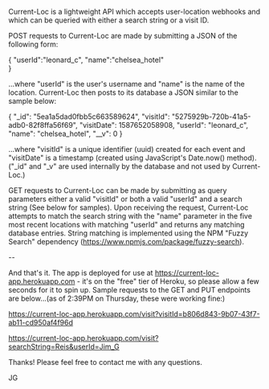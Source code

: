 
Current-Loc is a lightweight API which accepts user-location webhooks and which can be queried with either a search string or a visit ID.

POST requests to Current-Loc are made by submitting a JSON of the following form: 

{
	"userId":"leonard_c",
	"name":"chelsea_hotel"	
} 

...where "userId" is the user's username and "name" is the name of the location. Current-Loc then posts to its database a JSON similar to the sample below: 

{
    "_id": "5ea1a5dad0fbb5c663589624",
    "visitId": "5275929b-720b-41a5-adb0-82f8ffa56f69",
    "visitDate": 1587652058908,
    "userId": "leonard_c",
    "name": "chelsea_hotel",
    "__v": 0
}

...where "visitId" is a unique identifier (uuid) created for each event and "visitDate" is a timestamp (created using JavaScript's Date.now() method). ("_id" and "_v" are used internally by the database and not used by Current-Loc.)

GET requests to Current-Loc can be made by submitting as query parameters either a valid "visitId" or both a valid "userId" and a search string (See below for samples). Upon receiving the request, Current-Loc attempts to match the search string with the "name" parameter in the five most recent locations with matching "userId" and returns any matching database entries. String matching is implemented using the NPM "Fuzzy Search" dependency (https://www.npmjs.com/package/fuzzy-search).

--

And that's it. The app is deployed for use at https://current-loc-app.herokuapp.com - it's on the "free" tier of Heroku, so please allow a few seconds for it to spin up. Sample requests to the GET and PUT endpoints are below...(as of 2:39PM on Thursday, these were working fine:)

https://current-loc-app.herokuapp.com/visit?visitId=b806d843-9b07-43f7-ab11-cd950af4f96d

https://current-loc-app.herokuapp.com/visit?searchString=Reis&userId=Jim_G

Thanks! Please feel free to contact me with any questions.

JG